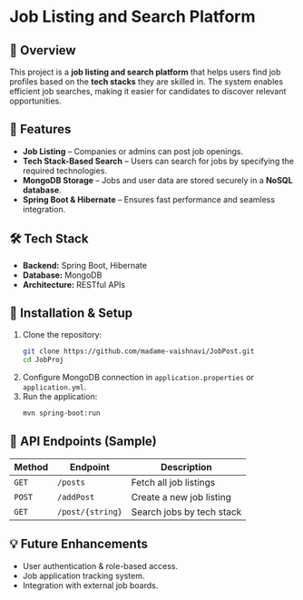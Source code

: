 
# Job Listing and Search Platform  

## 📌 Overview  
This project is a **job listing and search platform** that helps users find job profiles based on the **tech stacks** they are skilled in. The system enables efficient job searches, making it easier for candidates to discover relevant opportunities.  

## 🚀 Features  
- **Job Listing** – Companies or admins can post job openings.  
- **Tech Stack-Based Search** – Users can search for jobs by specifying the required technologies.  
- **MongoDB Storage** – Jobs and user data are stored securely in a **NoSQL database**.  
- **Spring Boot & Hibernate** – Ensures fast performance and seamless integration.  

## 🛠️ Tech Stack  
- **Backend:** Spring Boot, Hibernate  
- **Database:** MongoDB  
- **Architecture:** RESTful APIs  

## 📂 Installation & Setup  
1. Clone the repository:  
   ```sh
   git clone https://github.com/madame-vaishnavi/JobPost.git
   cd JobProj
   ```  
2. Configure MongoDB connection in `application.properties` or `application.yml`.  
3. Run the application:  
   ```sh
   mvn spring-boot:run
   ```  

## 📖 API Endpoints (Sample)  
| Method | Endpoint | Description |
|--------|---------|------------|
| `GET` | `/posts` | Fetch all job listings |
| `POST` | `/addPost` | Create a new job listing |
| `GET` | `/post/{string}` | Search jobs by tech stack |

## 💡 Future Enhancements  
- User authentication & role-based access.  
- Job application tracking system.  
- Integration with external job boards.  
